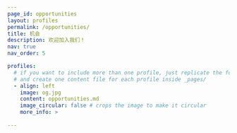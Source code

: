 ```yaml
---
page_id: opportunities
layout: profiles
permalink: /opportunities/
title: 机会
description: 欢迎加入我们！
nav: true
nav_order: 5

profiles:
  # if you want to include more than one profile, just replicate the following block
  # and create one content file for each profile inside _pages/
  - align: left
    image: og.jpg
    content: opportunities.md
    image_circular: false # crops the image to make it circular
    more_info: >
    
---
```

